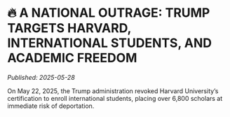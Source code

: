 # 🔥 A NATIONAL OUTRAGE: TRUMP TARGETS HARVARD, INTERNATIONAL STUDENTS, AND ACADEMIC FREEDOM

*Published: 2025-05-28*

On May 22, 2025, the Trump administration revoked Harvard University&#8217;s certification to enroll international students, placing over 6,800 scholars at immediate risk of deportation.